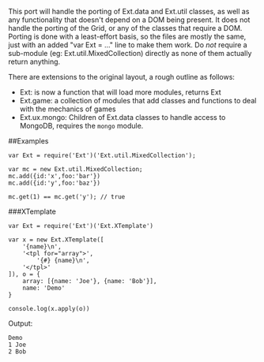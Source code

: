 This port will handle the porting of Ext.data and Ext.util classes, as well as any functionality that doesn't depend on a DOM being present.  It does not handle the porting of the Grid, or any of the classes that require a DOM.  Porting is done with a least-effort basis, so the files are mostly the same, just with an added "var Ext = ..." line to make them work.  Do *not* require a sub-module (eg: Ext.util.MixedCollection) directly as none of them actually return anything.

There are extensions to the original layout, a rough outline as follows:

* Ext: is now a function that will load more modules, returns Ext
* Ext.game: a collection of modules that add classes and functions to deal with the mechanics of games
* Ext.ux.mongo: Children of Ext.data classes to handle access to MongoDB, requires the `mongo` module.

##Examples

    var Ext = require('Ext')('Ext.util.MixedCollection');
   
    var mc = new Ext.util.MixedCollection;
    mc.add({id:'x',foo:'bar'})
    mc.add({id:'y',foo:'baz'})
   
    mc.get(1) == mc.get('y'); // true

###XTemplate


    var Ext = require('Ext')('Ext.XTemplate')
    
    var x = new Ext.XTemplate([
    	'{name}\n',
    	'<tpl for="array">',
    		'{#} {name}\n',
    	'</tpl>'
    ]), o = {
    	array: [{name: 'Joe'}, {name: 'Bob'}],
    	name: 'Demo'
    }
    
    console.log(x.apply(o))

Output:

    Demo
    1 Joe
    2 Bob
    
